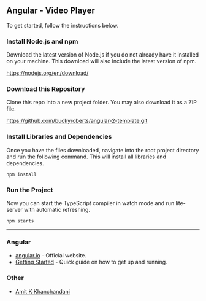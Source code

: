 ![]()

## Angular - Video Player

To get started, follow the instructions below.

### Install Node.js and npm

Download the latest version of Node.js if you do not already have it installed on your machine. This download will also
include the latest version of npm.

https://nodejs.org/en/download/

### Download this Repository

Clone this repo into a new project folder. You may also download it as a ZIP file.

https://github.com/buckyroberts/angular-2-template.git

### Install Libraries and Dependencies

Once you have the files downloaded, navigate into the root project directory and run the following command. This will
install all libraries and dependencies.

`npm install`

### Run the Project

Now you can start the TypeScript compiler in watch mode and run lite-server with automatic refreshing.

`npm starts`

***

### Angular

- [angular.io](https://angular.io/) - Official website.
- [Getting Started](https://angular.io/guide/quickstart) - Quick guide on how to get up and running.

### Other

- [Amit K Khanchandani](https://www.amitk.co.in/)
